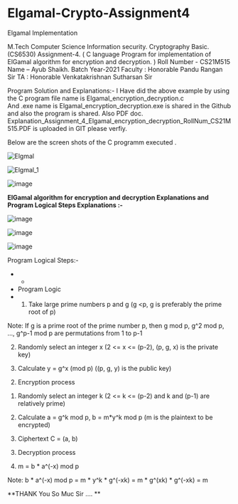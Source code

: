 # Elgamal-Crypto-Assignment4
Elgamal Implementation




M.Tech Computer Science Information security.
Cryptography Basic.(CS6530)
Assignment-4. ( C language Program for implementation of ElGamal algorithm for encryption and decryption. )
Roll Number -  CS21M515
Name – Ayub Shaikh.
Batch Year-2021
Faculty : Honorable Pandu Rangan Sir
TA : Honorable Venkatakrishnan Sutharsan Sir 








Program Solution and Explanations:-
I Have did the above example by using the C program file name is Elgamal_encryption_decryption.c  
And .exe name is Elgamal_encryption_decryption.exe is shared in the Github  and also the program is shared.
Also PDF doc. Explanation_Assignment_4_Elgamal_encryption_decryption_RollNum_CS21M515.PDF is uploaded in GIT please verfiy.

Below are the screen shots of the C programm executed . 

![Elgmal](https://user-images.githubusercontent.com/94394753/143781606-5ac170ec-dddf-4993-be51-7e5b65394891.png)


![Elgmal_1](https://user-images.githubusercontent.com/94394753/143781658-ed81a4d6-f2ad-4676-a63e-9d67ba513b12.png)


![image](https://user-images.githubusercontent.com/94394753/143781502-47b4a0b5-af78-4cf0-81c9-525fa3f785df.png)

**ElGamal algorithm for encryption and decryption Explanations  and Program Logical Steps Explanations  :-** 

![image](https://user-images.githubusercontent.com/94394753/143781511-fca870fc-9b8f-4ebf-9d5e-9cef1e26690d.png)

![image](https://user-images.githubusercontent.com/94394753/143781515-21b279f3-b091-4b5f-b272-d6eedec6bafb.png)

![image](https://user-images.githubusercontent.com/94394753/143781517-9bf529b6-ab0e-43bf-ba9a-d7996acaa9e6.png)



Program Logical Steps:-


 * *
 *  Program Logic
 *  1) Take large prime numbers p and g (g <p, g is preferably the prime root of p)

Note: If g is a prime root of the prime number p, then g mod p, g^2 mod p, …, g^p-1 mod p are permutations from 1 to p-1

2) Randomly select an integer x (2 <= x <= (p-2), (p, g, x) is the private key)

3) Calculate y = g^x (mod p) ((p, g, y) is the public key)



2. Encryption process

1) Randomly select an integer k (2 <= k <= (p-2) and k and (p-1) are relatively prime)

2) Calculate a = g^k mod p, b = m*y^k mod p (m is the plaintext to be encrypted)

3) Ciphertext C = (a, b)



3. Decryption process

1. m = b * a^(-x) mod p

Note: b * a^(-x) mod p = m * y^k * g^(-xk) = m * g^(xk) * g^(-xk) = m

**THANK You So Muc Sir …. **

